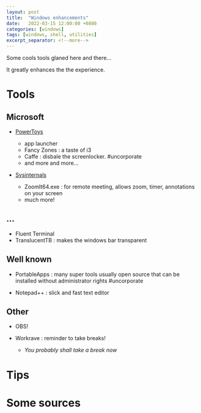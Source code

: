 ```yaml
---
layout: post
title:  "Windows enhancements"
date:   2022-03-15 12:00:00 +0800
categories: [windows]
tags: [windows, shell, utilities]
excerpt_separator: <!--more-->
---
```


Some cools tools glaned here and there...

It greatly enhances the the experience.

<!--more-->

# Tools

## Microsoft
* [PowerToys](https://aka.ms/getPowertoys)
  * app launcher
  * Fancy Zones :  a taste of i3
  * Caffe : disbale the screenlocker. #uncorporate
  * and more and more...

* [Sysinternals](https://docs.microsoft.com/en-us/sysinternals/)
   * ZoomIt64.exe : for remote meeting, allows zoom, timer, annotations on your screen
   * much more!
  
  
## ...
* Fluent Terminal
* TranslucentTB : makes the windows bar transparent

## Well known

* PortableApps : many super tools usually open source that can be installed without administrator rights #uncorporate

* Notepad++ : slick and fast text editor

## Other
* OBS! 

* Workrave : reminder to take breaks!
  * *You probably shall take a break now*


# Tips



# Some sources

<!--
http://labs.stephenou.com/hn/item/31304777

-->
